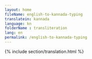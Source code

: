 ```yaml
--- 
layout: home 
fileName: english-to-kannada-typing
translatein: kannada
language: kn
folderName : transliteration
lang: en
permalink: /english-to-kannada-typing
---
```

{% include section/translation.html %}
